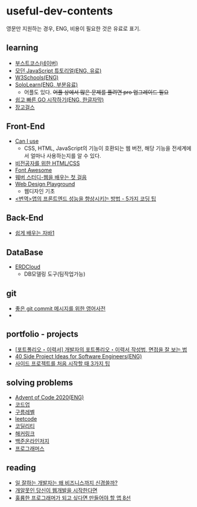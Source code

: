 # useful-dev-contents   
영문만 지원하는 경우, ENG, 비용이 필요한 것은 유료로 표기. 

## learning   
* [부스트코스(네이버)](https://www.boostcourse.org/)
* [모던 JavaScript 튜토리얼(ENG, 유료)](https://ko.javascript.info/)
* [W3Schools(ENG)](https://www.w3schools.com/)
* [SoloLearn(ENG, 부분유료)](https://www.sololearn.com/)
  - 어플도 있다. ~~어플 상에서 많은 문제를 풀려면 pro 업그레이드 필요~~
* [쉽고 빠른 GO 시작하기(ENG, 한글자막)](https://nomadcoders.co/go-for-beginners)
* [장고걸스](https://tutorial.djangogirls.org/ko/)


## Front-End   
* [Can I use](https://caniuse.com/)   
  - CSS, HTML, JavaScript의 기능이 호환되는 웹 버전, 해당 기능을 전세계에서 얼마나 사용하는지를 알 수 있다.    
* [비전공자를 위한 HTML/CSS](https://www.boostcourse.org/cs120/joinLectures/33586)
* [Font Awesome](https://fontawesome.com/)
* [웨버 스터디-웹을 배우는 첫 걸음](http://webberstudy.com/)
* [Web Design Playground](https://webdesignplayground.io/)
  - 웹디자인 기초
* [<번역>앱의 프론트엔드 성능을 향상시키는 방법 - 5가지 코딩 팁](https://junwoo45.github.io/2019-10-05-frontend-performance/)


## Back-End   
* [쉽게 배우는 자바1](https://www.boostcourse.org/cs126/lecture/142310)

## DataBase
* [ERDCloud](https://www.erdcloud.com/)
  - DB모델링 도구(팀작업가능)

## git   
* [좋은 git commit 메시지를 위한 영어사전](https://blog.ull.im/engineering/2019/03/10/logs-on-git.html)
* 

## portfolio - projects  
* [[포트폴리오・이력서] 개발자의 포트폴리오・이력서 작성법, 면접을 잘 보는 법](https://gmlwjd9405.github.io/2018/05/04/how-to-write-a-resume-for-a-developer.html)   
* [40 Side Project Ideas for Software Engineers(ENG)](https://www.codementor.io/@npostolovski/40-side-project-ideas-for-software-engineers-g8xckyxef)
* [사이드 프로젝트를 처음 시작할 때 3가지 팁](https://youtu.be/cFyJCHPC6zE)

## solving problems   
* [Advent of Code 2020(ENG)](https://adventofcode.com/)   
* [코드업](https://codeup.kr/problemsetsol.php?psid=23)
* [구름레벨](https://level.goorm.io/)
* [leetcode](https://leetcode.com/problemset/top-100-liked-questions/)
* [코딜리티](https://app.codility.com/programmers/)
* [해커링크](https://www.hackerrank.com/)
* [백준온라인저지](https://www.acmicpc.net/workbook/view/1152)
* [프로그래머스](https://www.welcomekakao.com/learn/challenges?tab=all_challenges)

## reading
* [일 잘하는 개발자는 왜 비즈니스까지 신경쓸까?](https://evan-moon.github.io/2020/10/24/buisiness-with-programming/)
* [개알못인 당신이 웹개발을 시작한다면](https://medium.com/happyprogrammer-in-jeju/%EA%B0%9C%EC%95%8C%EB%AA%BB%EC%9D%B8-%EB%8B%B9%EC%8B%A0%EC%9D%B4-%EC%9B%B9%EA%B0%9C%EB%B0%9C%EC%9D%84-%EC%8B%9C%EC%9E%91%ED%95%9C%EB%8B%A4%EB%A9%B4-1-9415c014a130)
* [훌륭한 프로그래머가 되고 싶다면 만들어야 할 앱 8선](https://tagilog.tistory.com/579?fbclid=IwAR3VNuZqDucGJ-EFrIH8XKvstuPIgF_XvfylLo4TPD5xIRLYc-UaN2CP2-c)

